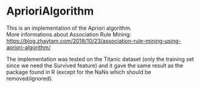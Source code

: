 # AprioriAlgorithm

This is an implementation of the Apriori algorithm.  
More informations about Association Rule Mining: https://blog.zhaytam.com/2018/10/23/association-rule-mining-using-apriori-algorithm/

The implementation was tested on the Titanic dataset (only the training set since we need the Survived feature) and it gave the same result as the package found in R (except for the NaNs which should be removed/ignored).
